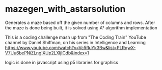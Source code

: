 # mazegen_with_astarsolution
Generates a maze based off the given number of columns and rows. After the maze is done being built, it is solved using A* algorithm implementation

This is a coding challenge mash up from "The Coding Train" YouTube channel by Daniel Shiffman, on his series in Intelligence and Learning 
https://www.youtube.com/watch?v=Vc5fIuYk3Bw&list=PLRqwX-V7Uu6bePNiZLnglXUp2LXIjlCdb&index=1

logic is done in javascript using p5 libraries for graphics
